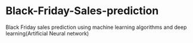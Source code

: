 # Black-Friday-Sales-prediction
Black Friday sales prediction using machine learning algorithms and deep learning(Artificial Neural network)
